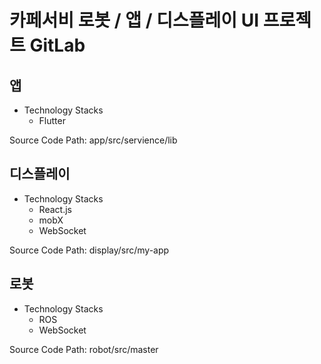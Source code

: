 # 카페서비 로봇 / 앱 / 디스플레이 UI 프로젝트 GitLab

## 앱

- Technology Stacks
  - Flutter

Source Code Path: app/src/servience/lib

## 디스플레이

- Technology Stacks
  - React.js
  - mobX
  - WebSocket

Source Code Path: display/src/my-app

## 로봇

- Technology Stacks
  - ROS
  - WebSocket

Source Code Path: robot/src/master
